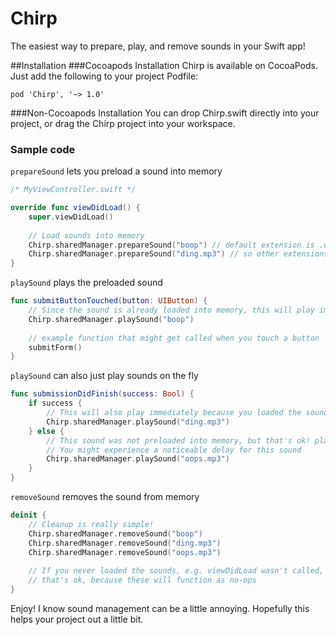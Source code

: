 # Chirp

The easiest way to prepare, play, and remove sounds in your Swift app!

##Installation
###Cocoapods Installation
Chirp is available on CocoaPods. Just add the following to your project Podfile:

```
pod 'Chirp', '~> 1.0'
```

###Non-Cocoapods Installation
You can drop Chirp.swift directly into your project, or drag the Chirp project into your workspace.

### Sample code
`prepareSound` lets you preload a sound into memory
```swift
/* MyViewController.swift */

override func viewDidLoad() {
    super.viewDidLoad()
    
    // Load sounds into memory
    Chirp.sharedManager.prepareSound("boop") // default extension is .wav
    Chirp.sharedManager.prepareSound("ding.mp3") // so other extensions you must name explicitly
}
```

`playSound` plays the preloaded sound
```swift
func submitButtonTouched(button: UIButton) {
    // Since the sound is already loaded into memory, this will play immediately
    Chirp.sharedManager.playSound("boop") 
    
    // example function that might get called when you touch a button
    submitForm() 
}
```

`playSound` can also just play sounds on the fly
```swift
func submissionDidFinish(success: Bool) {
    if success {
        // This will also play immediately because you loaded the sound into memory in ViewDidLoad()
        Chirp.sharedManager.playSound("ding.mp3")  
    } else {
        // This sound was not preloaded into memory, but that's ok! playSound will load it into memory and play it.
        // You might experience a noticeable delay for this sound
        Chirp.sharedManager.playSound("oops.mp3")
    }
}
```

`removeSound` removes the sound from memory
```swift
deinit {
    // Cleanup is really simple!
    Chirp.sharedManager.removeSound("boop")
    Chirp.sharedManager.removeSound("ding.mp3")
    Chirp.sharedManager.removeSound("oops.mp3")
    
    // If you never loaded the sounds, e.g. viewDidLoad wasn't called, or submission never failed or succeeded,
    // that's ok, because these will function as no-ops
}
```

Enjoy!  I know sound management can be a little annoying. Hopefully this helps your project out a little bit.
